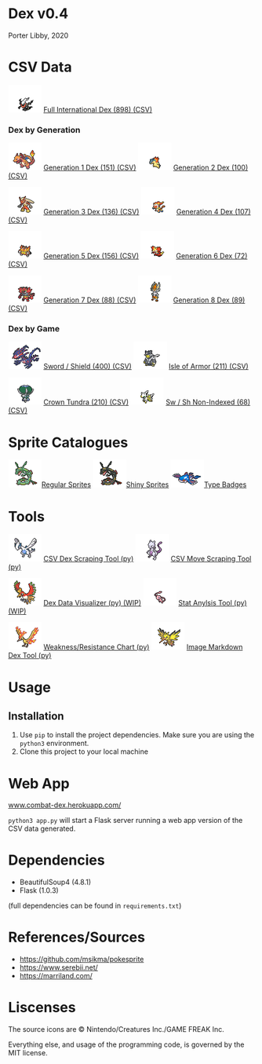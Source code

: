 # Dex v0.4
Porter Libby, 2020
# CSV Data
![img](static/regular/darkrai.png) [Full International Dex (898) (CSV)](data/all.csv)

### Dex by Generation

![img](static/regular/charizard.png) [Generation 1 Dex (151) (CSV)](data/gen1.csv)
![img](static/regular/typhlosion.png) [Generation 2 Dex (100) (CSV)](data/gen2.csv)

![img](static/regular/blaziken.png) [Generation 3 Dex (136) (CSV)](data/gen3.csv)
![img](static/regular/infernape.png) [Generation 4 Dex (107) (CSV)](data/gen4.csv)

![img](static/regular/emboar.png) [Generation 5 Dex (156) (CSV)](data/gen5.csv)
![img](static/regular/delphox.png) [Generation 6 Dex (72) (CSV)](data/gen6.csv)

![img](static/regular/incineroar.png) [Generation 7 Dex (88) (CSV)](data/gen7.csv)
![img](static/shiny/cinderace.png) [Generation 8 Dex (89) (CSV)](data/gen8.csv)

### Dex by Game
![img](static/regular/eternatus.png) [Sword / Shield (400) (CSV)](data/sword_shield.csv)
![img](static/regular/urshifu.png) [Isle of Armor (211) (CSV)](data/isle_of_armor.csv)

![img](static/regular/calyrex.png) [Crown Tundra (210) (CSV)](data/crown_tundra.csv)
![img](static/regular/arceus.png) [Sw / Sh Non-Indexed (68) (CSV)](data/sword_shield_non_indexed.csv)

# Sprite Catalogues
![img](static/regular/rayquaza.png)[Regular Sprites](data/normal_sprites.md) 
![img](static/shiny/rayquaza.png)[Shiny Sprites](data/shiny_sprites.md) 
![img](static/regular/kyogre.png)[Type Badges](data/type_badges.md) 


# Tools
![img](static/regular/lugia.png) [CSV Dex Scraping Tool (py)](tools/scrape_dex_csv.py)
![img](static/regular/mewtwo.png) [CSV Move Scraping Tool (py)](tools/scrape_dex_moves.py)


![img](static/regular/ho-oh.png) [Dex Data Visualizer (py) (WIP)](tools/vis_dex_data.py)
![img](static/regular/mew.png) [Stat Anylsis Tool (py) (WIP)](tools/analysis.py)

![img](static/regular/moltres.png) [Weakness/Resistance Chart (py)](tools/wr_chart.py)
![img](static/regular/zapdos.png) [Image Markdown Dex Tool (py)](tools/gen_sprite_md.py)

# Usage
## Installation 
1. Use `pip` to install the project dependencies. Make sure you are using the `python3` environment.
2. Clone this project to your local machine

# Web App 
www.combat-dex.herokuapp.com/

`python3 app.py` will start a Flask server running a web app version of the CSV data generated.

# Dependencies
- BeautifulSoup4 (4.8.1)
- Flask (1.0.3)
  
(full dependencies can be found in `requirements.txt`)


# References/Sources
- https://github.com/msikma/pokesprite
- https://www.serebii.net/
- https://marriland.com/

# Liscenses
The source icons are © Nintendo/Creatures Inc./GAME FREAK Inc.

Everything else, and usage of the programming code, is governed by the MIT license.